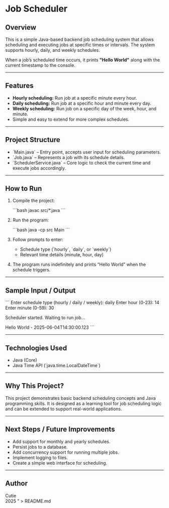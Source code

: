 # Job Scheduler

## Overview
This is a simple Java-based backend job scheduling system that allows scheduling and executing jobs at specific times or intervals. The system supports hourly, daily, and weekly schedules.

When a job’s scheduled time occurs, it prints **\"Hello World\"** along with the current timestamp to the console.

---

## Features

- **Hourly scheduling:** Run job at a specific minute every hour.
- **Daily scheduling:** Run job at a specific hour and minute every day.
- **Weekly scheduling:** Run job on a specific day of the week, hour, and minute.
- Simple and easy to extend for more complex schedules.

---

## Project Structure

- \`Main.java\` – Entry point, accepts user input for scheduling parameters.
- \`Job.java\` – Represents a job with its schedule details.
- \`SchedulerService.java\` – Core logic to check the current time and execute jobs accordingly.

---

## How to Run

1. Compile the project:

   \`\`\`bash
   javac src/*.java
   \`\`\`

2. Run the program:

   \`\`\`bash
   java -cp src Main
   \`\`\`

3. Follow prompts to enter:

   - Schedule type (\`hourly\`, \`daily\`, or \`weekly\`)
   - Relevant time details (minute, hour, day)

4. The program runs indefinitely and prints “Hello World” when the schedule triggers.

---

## Sample Input / Output

\`\`\`
Enter schedule type (hourly / daily / weekly): daily
Enter hour (0-23): 14
Enter minute (0-59): 30

Scheduler started. Waiting to run job...

Hello World - 2025-06-04T14:30:00.123
\`\`\`

---

## Technologies Used

- Java (Core)
- Java Time API (\`java.time.LocalDateTime\`)

---

## Why This Project?

This project demonstrates basic backend scheduling concepts and Java programming skills. It is designed as a learning tool for job scheduling logic and can be extended to support real-world applications.

---

## Next Steps / Future Improvements

- Add support for monthly and yearly schedules.
- Persist jobs to a database.
- Add concurrency support for running multiple jobs.
- Implement logging to files.
- Create a simple web interface for scheduling.

---

## Author

Cutie  
2025
" > README.md

